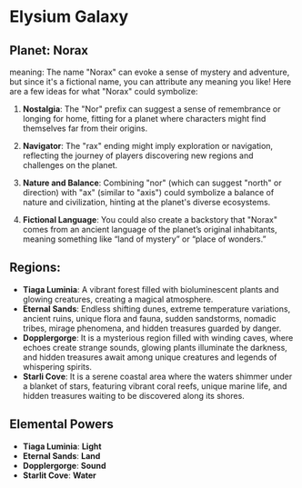 # Elysium Galaxy
## Planet: Norax
meaning: The name "Norax" can evoke a sense of mystery and adventure, but since it's a fictional name, you can attribute any meaning you like! Here are a few ideas for what "Norax" could symbolize:

1.  **Nostalgia**: The "Nor" prefix can suggest a sense of remembrance or longing for home, fitting for a planet where characters might find themselves far from their origins.
    
2.  **Navigator**: The "rax" ending might imply exploration or navigation, reflecting the journey of players discovering new regions and challenges on the planet.
    
3.  **Nature and Balance**: Combining "nor" (which can suggest "north" or direction) with "ax" (similar to "axis") could symbolize a balance of nature and civilization, hinting at the planet's diverse ecosystems.
    
4.  **Fictional Language**: You could also create a backstory that "Norax" comes from an ancient language of the planet’s original inhabitants, meaning something like “land of mystery” or “place of wonders.”

## Regions:
- **Tiaga Luminia**: A vibrant forest filled with bioluminescent plants and glowing creatures, creating a magical atmosphere.
- **Eternal Sands**: Endless shifting dunes, extreme temperature variations, ancient ruins, unique flora and fauna, sudden sandstorms, nomadic tribes, mirage phenomena, and hidden treasures guarded by danger. 
- **Dopplergorge**: It is a mysterious region filled with winding caves, where echoes create strange sounds, glowing plants illuminate the darkness, and hidden treasures await among unique creatures and legends of whispering spirits.
- **Starli Cove**: It is a serene coastal area where the waters shimmer under a blanket of stars, featuring vibrant coral reefs, unique marine life, and hidden treasures waiting to be discovered along its shores.
## Elemental Powers
-   **Tiaga Luminia**: **Light**
-   **Eternal Sands**: **Land**
-   **Dopplergorge**: **Sound**
-   **Starlit Cove**: **Water**

